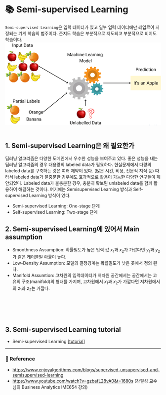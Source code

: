 # :books: Semi-supervised Learning
`Semi-supervised Learning`은 입력 데이터가 있고 일부 입력 데이터에만 레입르이 지정되는 기계 학습의 범주이다. 준지도 학습은 부분적으로 지도되고 부분적으로 비지도 학습이다.
    ![](2022-12-26-11-41-45.png)
 </br></br>

## 1. Semi-supervised Learning은 왜 필요한가
딥러닝 알고리즘은 다양한 도메인에서 우수한 성능을 보여주고 있다. 좋은 성능을 내는 딥러닝 알고리즘의 경우 대용량의 labeled data가 필요하다. 현실문제에서 다량의 labeled data를 구축하는 것은 여러 제약이 있다. (많은 시간, 비용, 전문적 지식 등) 따라서 labeled data가 불충분한 경우에도 효과적으로 활용이 가능한 다양한 연구들이 제안되었다. Labeled data가 불충분한 경우, 충분히 확보된 unlabeled data를 함께 활용하여 해결하는 것이다. 여기에는 Semisupervised Learning 방식과 Self-supervised Learning 방식이 있다.
- Semi-supervised Learning: One-stage 단계
- Self-supervised Learning: Two-stage 단계

## 2. Semi-supervised Learning에 있어서 Main assumption
- Smoothness Assumption: 확률밀도가 높은 입력 값 $x_1$과 $x_2$가 가깝다면 $y_1$과 $y_2$가 같은 레이블일 확률이 높다.
- Low-Density Assumption: 모델의 결정경계는 확률밀도가 낮은 곳에서 정의 된다.
- Manifold Assumtion: 고차원의 입력데이터가 저차원 공간에서는 공간에서는 고유의 구조(manifold)의 형태를 가지며, 고차원에서 $x_1$과 $x_2$가 가깝다면 저차원에서의 $z_1$과 $z_2$는 가깝다.


</br></br>
---
## 3. Semi-supervised Learning tutorial
- Semi-supervised Learning  [[tutorial](https://github.com/rch1025/Business-Analytics/blob/main/Kernel%20based%20Learning/SVM.ipynb)]


---
### :postbox: Reference
- https://www.enjoyalgorithms.com/blogs/supervised-unsupervised-and-semisupervised-learning
- https://www.youtube.com/watch?v=gzbafL28vA0&t=1680s (강필성 교수님의 Business Analytics IME654 강의)